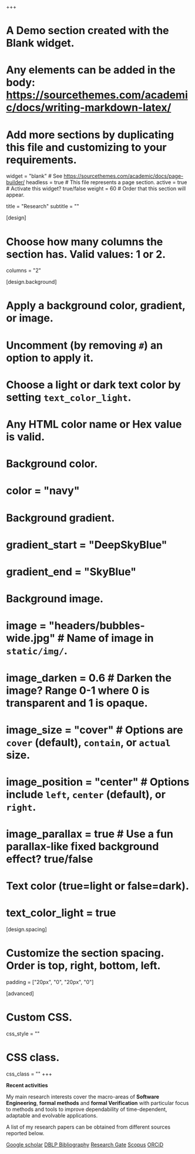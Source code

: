 +++
# A Demo section created with the Blank widget.
# Any elements can be added in the body: https://sourcethemes.com/academic/docs/writing-markdown-latex/
# Add more sections by duplicating this file and customizing to your requirements.

widget = "blank"  # See https://sourcethemes.com/academic/docs/page-builder/
headless = true  # This file represents a page section.
active = true  # Activate this widget? true/false
weight = 60  # Order that this section will appear.

title = "Research"
subtitle = ""

[design]
  # Choose how many columns the section has. Valid values: 1 or 2.
  columns = "2"

[design.background]
  # Apply a background color, gradient, or image.
  #   Uncomment (by removing `#`) an option to apply it.
  #   Choose a light or dark text color by setting `text_color_light`.
  #   Any HTML color name or Hex value is valid.

  # Background color.
  # color = "navy"

  # Background gradient.
  # gradient_start = "DeepSkyBlue"
  # gradient_end = "SkyBlue"

  # Background image.
  # image = "headers/bubbles-wide.jpg"  # Name of image in `static/img/`.
  # image_darken = 0.6  # Darken the image? Range 0-1 where 0 is transparent and 1 is opaque.
  # image_size = "cover"  #  Options are `cover` (default), `contain`, or `actual` size.
  # image_position = "center"  # Options include `left`, `center` (default), or `right`.
  # image_parallax = true  # Use a fun parallax-like fixed background effect? true/false

  # Text color (true=light or false=dark).
  # text_color_light = true

[design.spacing]
  # Customize the section spacing. Order is top, right, bottom, left.
  padding = ["20px", "0", "20px", "0"]

[advanced]
 # Custom CSS.
 css_style = ""

 # CSS class.
 css_class = ""
+++

**Recent activities**

My main research interests cover the macro-areas of **Software Engineering**, **formal methods** and **formal Verification** with particular focus to methods and tools to improve dependability of time-dependent, adaptable and evolvable applications.

A list of my research papers can be obtained from different sources reported below.
<div class="btn-links">
<a class="btn btn-outline-primary my-1 mr-1 btn-sm" href="https://scholar.google.it/citations?user=zFC7S-8AAAAJ&hl=en">Google scholar</a>
<a class="btn btn-outline-primary my-1 mr-1 btn-sm" href="https://dblp.org/pers/hd/c/Camilli:Matteo">DBLP Bibliography</a>
<a class="btn btn-outline-primary my-1 mr-1 btn-sm" href="https://www.researchgate.net/profile/Matteo_Camilli">Research Gate</a>
<a class="btn btn-outline-primary my-1 mr-1 btn-sm" href="https://www.scopus.com/authid/detail.uri?authorId=55320192900">Scopus</a>
<a class="btn btn-outline-primary my-1 mr-1 btn-sm" href="https://orcid.org/0000-0003-2491-5267">ORCiD</a>
</div>

